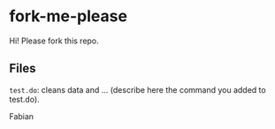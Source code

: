 # fork-me-please

Hi! Please fork this repo. 


## Files

`test.do`: cleans data and ... (describe here the command you added to test.do).

Fabian